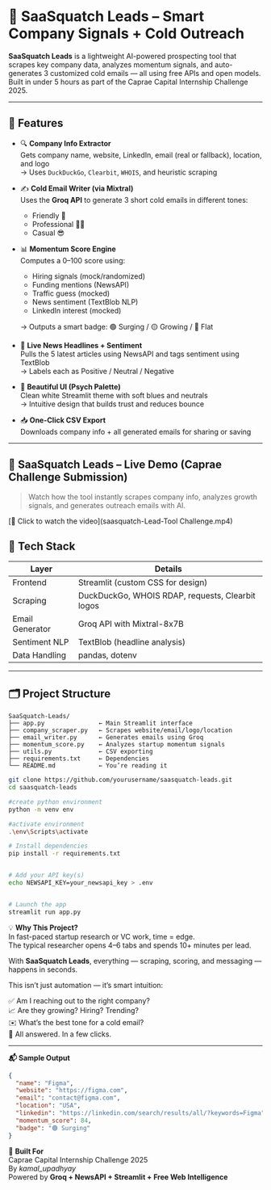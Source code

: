 # 🦄 SaaSquatch Leads – Smart Company Signals + Cold Outreach

**SaaSquatch Leads** is a lightweight AI-powered prospecting tool that scrapes key company data, analyzes momentum signals, and auto-generates 3 customized cold emails — all using free APIs and open models. Built in under 5 hours as part of the Caprae Capital Internship Challenge 2025.

---

## 🚀 Features

- 🔍 **Company Info Extractor**  
  Gets company name, website, LinkedIn, email (real or fallback), location, and logo  
  → Uses `DuckDuckGo`, `Clearbit`, `WHOIS`, and heuristic scraping

- ✍️ **Cold Email Writer (via Mixtral)**  
  Uses the **Groq API** to generate 3 short cold emails in different tones:  
  - Friendly 🤝  
  - Professional 🧑‍💼  
  - Casual 😎

- 📊 **Momentum Score Engine**  
  Computes a 0–100 score using:  
  - Hiring signals (mock/randomized)  
  - Funding mentions (NewsAPI)  
  - Traffic guess (mocked)  
  - News sentiment (TextBlob NLP)  
  - LinkedIn interest (mocked)

  → Outputs a smart badge: 🟢 Surging / 🟡 Growing / 🔴 Flat

- 📰 **Live News Headlines + Sentiment**  
  Pulls the 5 latest articles using NewsAPI and tags sentiment using TextBlob  
  → Labels each as Positive / Neutral / Negative

- 💅 **Beautiful UI (Psych Palette)**  
  Clean white Streamlit theme with soft blues and neutrals  
  → Intuitive design that builds trust and reduces bounce

- 📥 **One-Click CSV Export**  
  Downloads company info + all generated emails for sharing or saving

---

## 🎥 SaaSquatch Leads – Live Demo (Caprae Challenge Submission)

> Watch how the tool instantly scrapes company info, analyzes growth signals, and generates outreach emails with AI.

[🔗 Click to watch the video](saasquatch-Lead-Tool Challenge.mp4)


## 🧠 Tech Stack

| Layer           | Details                                           |
|------------------|----------------------------------------------------|
| Frontend         | Streamlit (custom CSS for design)                  |
| Scraping         | DuckDuckGo, WHOIS RDAP, requests, Clearbit logos   |
| Email Generator  | Groq API with Mixtral-8x7B                         |
| Sentiment NLP    | TextBlob (headline analysis)                       |
| Data Handling    | pandas, dotenv                                     |

---

## 🗂 Project Structure



```
SaaSquatch-Leads/
├── app.py               ← Main Streamlit interface
├── company_scraper.py   ← Scrapes website/email/logo/location
├── email_writer.py      ← Generates emails using Groq
├── momentum_score.py    ← Analyzes startup momentum signals
├── utils.py             ← CSV exporting
├── requirements.txt     ← Dependencies
└── README.md            ← You’re reading it
```



```bash
git clone https://github.com/yourusername/saasquatch-leads.git
cd saasquatch-leads

#create python environment
python -m venv env

#activate environment
.\env\Scripts\activate

# Install dependencies
pip install -r requirements.txt


# Add your API key(s)
echo NEWSAPI_KEY=your_newsapi_key > .env


# Launch the app
streamlit run app.py
```

💡 **Why This Project?**  
In fast-paced startup research or VC work, time = edge.  
The typical researcher opens 4–6 tabs and spends 10+ minutes per lead.

With **SaaSquatch Leads**, everything — scraping, scoring, and messaging — happens in seconds.

This isn’t just automation — it’s smart intuition:

✅ Am I reaching out to the right company?  
📈 Are they growing? Hiring? Trending?  
✉️ What’s the best tone for a cold email?  
🧠 All answered. In a few clicks.

---

**📬 Sample Output**  
```json
{
  "name": "Figma",
  "website": "https://figma.com",
  "email": "contact@figma.com",
  "location": "USA",
  "linkedin": "https://linkedin.com/search/results/all/?keywords=Figma",
  "momentum_score": 84,
  "badge": "🟢 Surging"
}
```



🙌 **Built For**  
Caprae Capital Internship Challenge 2025  
By _kamal_upadhyay_  
Powered by **Groq + NewsAPI + Streamlit + Free Web Intelligence**
